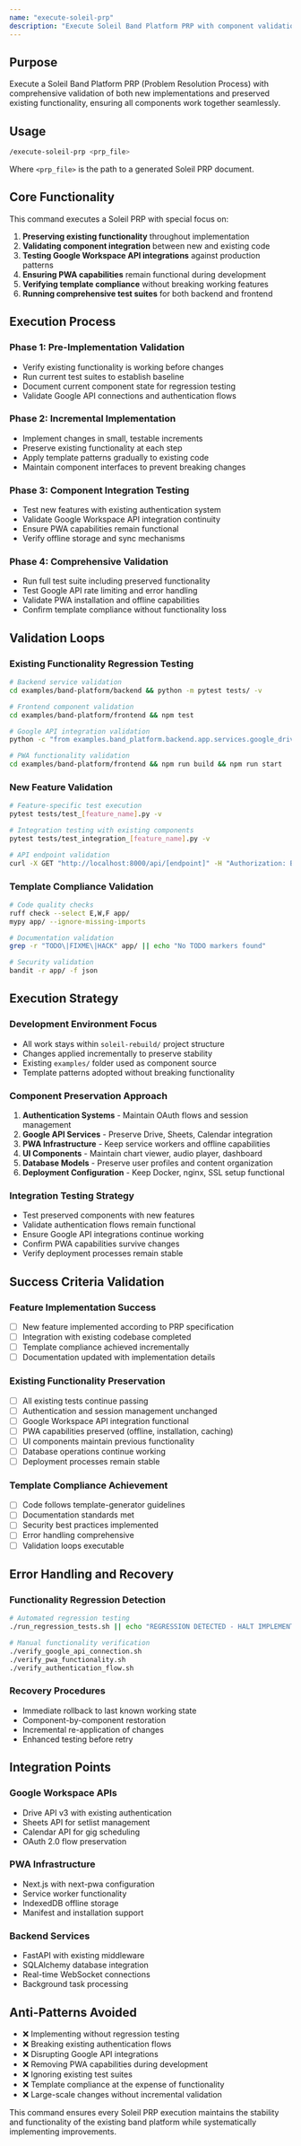 ```yaml
---
name: "execute-soleil-prp"
description: "Execute Soleil Band Platform PRP with component validation and functionality testing"
---
```


## Purpose

Execute a Soleil Band Platform PRP (Problem Resolution Process) with comprehensive validation of both new implementations and preserved existing functionality, ensuring all components work together seamlessly.

## Usage

```bash
/execute-soleil-prp <prp_file>
```

Where `<prp_file>` is the path to a generated Soleil PRP document.

## Core Functionality

This command executes a Soleil PRP with special focus on:

1. **Preserving existing functionality** throughout implementation
2. **Validating component integration** between new and existing code
3. **Testing Google Workspace API integrations** against production patterns
4. **Ensuring PWA capabilities** remain functional during development
5. **Verifying template compliance** without breaking working features
6. **Running comprehensive test suites** for both backend and frontend

## Execution Process

### Phase 1: Pre-Implementation Validation
- Verify existing functionality is working before changes
- Run current test suites to establish baseline
- Document current component state for regression testing
- Validate Google API connections and authentication flows

### Phase 2: Incremental Implementation
- Implement changes in small, testable increments
- Preserve existing functionality at each step
- Apply template patterns gradually to existing code
- Maintain component interfaces to prevent breaking changes

### Phase 3: Component Integration Testing
- Test new features with existing authentication system
- Validate Google Workspace API integration continuity
- Ensure PWA capabilities remain functional
- Verify offline storage and sync mechanisms

### Phase 4: Comprehensive Validation
- Run full test suite including preserved functionality
- Test Google API rate limiting and error handling
- Validate PWA installation and offline capabilities
- Confirm template compliance without functionality loss

## Validation Loops

### Existing Functionality Regression Testing
```bash
# Backend service validation
cd examples/band-platform/backend && python -m pytest tests/ -v

# Frontend component validation  
cd examples/band-platform/frontend && npm test

# Google API integration validation
python -c "from examples.band_platform.backend.app.services.google_drive import GoogleDriveService; print('Google API accessible')"

# PWA functionality validation
cd examples/band-platform/frontend && npm run build && npm run start
```

### New Feature Validation
```bash
# Feature-specific test execution
pytest tests/test_[feature_name].py -v

# Integration testing with existing components
pytest tests/test_integration_[feature_name].py -v

# API endpoint validation
curl -X GET "http://localhost:8000/api/[endpoint]" -H "Authorization: Bearer [token]"
```

### Template Compliance Validation
```bash
# Code quality checks
ruff check --select E,W,F app/
mypy app/ --ignore-missing-imports

# Documentation validation
grep -r "TODO\|FIXME\|HACK" app/ || echo "No TODO markers found"

# Security validation
bandit -r app/ -f json
```

## Execution Strategy

### Development Environment Focus
- All work stays within `soleil-rebuild/` project structure
- Changes applied incrementally to preserve stability
- Existing `examples/` folder used as component source
- Template patterns adopted without breaking functionality

### Component Preservation Approach
1. **Authentication Systems** - Maintain OAuth flows and session management
2. **Google API Services** - Preserve Drive, Sheets, Calendar integration
3. **PWA Infrastructure** - Keep service workers and offline capabilities
4. **UI Components** - Maintain chart viewer, audio player, dashboard
5. **Database Models** - Preserve user profiles and content organization
6. **Deployment Configuration** - Keep Docker, nginx, SSL setup functional

### Integration Testing Strategy
- Test preserved components with new features
- Validate authentication flows remain functional
- Ensure Google API integrations continue working
- Confirm PWA capabilities survive changes
- Verify deployment processes remain stable

## Success Criteria Validation

### Feature Implementation Success
- [ ] New feature implemented according to PRP specification
- [ ] Integration with existing codebase completed
- [ ] Template compliance achieved incrementally
- [ ] Documentation updated with implementation details

### Existing Functionality Preservation
- [ ] All existing tests continue passing
- [ ] Authentication and session management unchanged
- [ ] Google Workspace API integration functional
- [ ] PWA capabilities preserved (offline, installation, caching)
- [ ] UI components maintain previous functionality
- [ ] Database operations continue working
- [ ] Deployment processes remain stable

### Template Compliance Achievement
- [ ] Code follows template-generator guidelines
- [ ] Documentation standards met
- [ ] Security best practices implemented
- [ ] Error handling comprehensive
- [ ] Validation loops executable

## Error Handling and Recovery

### Functionality Regression Detection
```bash
# Automated regression testing
./run_regression_tests.sh || echo "REGRESSION DETECTED - HALT IMPLEMENTATION"

# Manual functionality verification
./verify_google_api_connection.sh
./verify_pwa_functionality.sh  
./verify_authentication_flow.sh
```

### Recovery Procedures
- Immediate rollback to last known working state
- Component-by-component restoration
- Incremental re-application of changes
- Enhanced testing before retry

## Integration Points

### Google Workspace APIs
- Drive API v3 with existing authentication
- Sheets API for setlist management  
- Calendar API for gig scheduling
- OAuth 2.0 flow preservation

### PWA Infrastructure
- Next.js with next-pwa configuration
- Service worker functionality
- IndexedDB offline storage
- Manifest and installation support

### Backend Services
- FastAPI with existing middleware
- SQLAlchemy database integration
- Real-time WebSocket connections
- Background task processing

## Anti-Patterns Avoided

- ❌ Implementing without regression testing
- ❌ Breaking existing authentication flows
- ❌ Disrupting Google API integrations
- ❌ Removing PWA capabilities during development
- ❌ Ignoring existing test suites
- ❌ Template compliance at the expense of functionality
- ❌ Large-scale changes without incremental validation

This command ensures every Soleil PRP execution maintains the stability and functionality of the existing band platform while systematically implementing improvements.